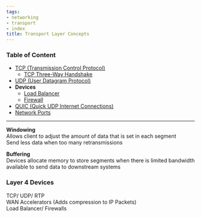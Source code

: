 ```yaml
---
tags:
- networking
- transport
- index
title: Transport Layer Concepts
---
```


### Table of Content

* [TCP (Transmission Control Protocol)](tcp-transmission-control-protocol.md)
	* [TCP Three-Way Handshake](tcp-three-way-handshake.md)
* [UDP (User Datagram Protocol)](udp-user-datagram-protocol.md)
* **Devices**
	* [Load Balancer](../../network-infrastructure/load-balancer.md)
	* [Firewall](../../network-security/firewall.md)
* [QUIC (Quick UDP Internet Connections)](quic-quick-udp-internet-connections.md)
* [Network Ports](network-ports.md)

---

**Windowing**  
Allows client to adjust the amount of data that is set in each segment  
Send less data when too many retransmissions

**Buffering**  
Devices allocate memory to store segments when there is limited bandwidth available to send data to downstream systems   

### Layer 4 Devices

TCP/ UDP/ RTP  
WAN Accelerators (Adds compression to IP Packets)  
Load Balancer/ Firewalls